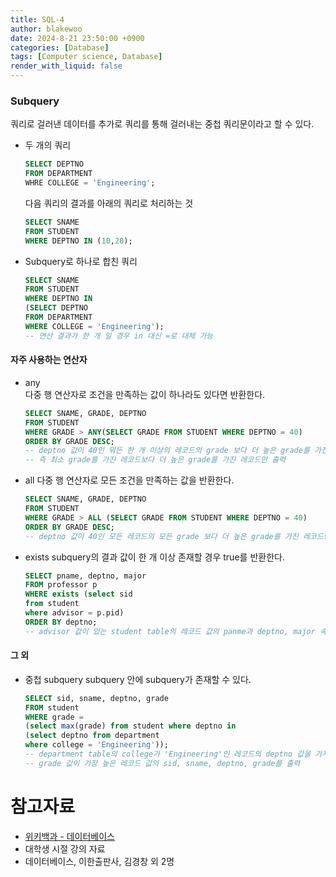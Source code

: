 ```yaml
---
title: SQL-4
author: blakewoo
date: 2024-8-21 23:50:00 +0900
categories: [Database]
tags: [Computer science, Database]
render_with_liquid: false
---
```


### Subquery
쿼리로 걸러낸 데이터를 추가로 쿼리를 통해 걸러내는 중첩 쿼리문이라고 할 수 있다.

- 두 개의 쿼리
  ```sql
  SELECT DEPTNO
  FROM DEPARTMENT
  WHRE COLLEGE = 'Engineering';
  ```
  다음 쿼리의 결과를 아래의 쿼리로 처리하는 것
  ```sql
  SELECT SNAME
  FROM STUDENT
  WHERE DEPTNO IN (10,20);
  ```

- Subquery로 하나로 합친 쿼리
  ```sql
  SELECT SNAME
  FROM STUDENT
  WHERE DEPTNO IN 
  (SELECT DEPTNO
  FROM DEPARTMENT
  WHERE COLLEGE = 'Engineering');
  -- 연산 결과가 한 개 일 경우 in 대신 =로 대체 가능
  ```

#### 자주 사용하는 연산자

- any   
  다중 행 연산자로 조건을 만족하는 값이 하나라도 있다면 반환한다.
  
  ```sql
  SELECT SNAME, GRADE, DEPTNO
  FROM STUDENT
  WHERE GRADE > ANY(SELECT GRADE FROM STUDENT WHERE DEPTNO = 40)
  ORDER BY GRADE DESC;
  -- deptno 값이 40인 뭐든 한 개 이상의 레코드의 grade 보다 더 높은 grade를 가진 레코드만 출력
  -- 즉 최소 grade를 가진 레코드보다 더 높은 grade를 가진 레코드만 출력
  ```
  

- all
  다중 행 연산자로 모든 조건을 만족하는 값을 반환한다.
  
  ```sql
  SELECT SNAME, GRADE, DEPTNO
  FROM STUDENT
  WHERE GRADE > ALL (SELECT GRADE FROM STUDENT WHERE DEPTNO = 40)
  ORDER BY GRADE DESC;
  -- deptno 값이 40인 모든 레코드의 모든 grade 보다 더 높은 grade를 가진 레코드만 출력
  ```

- exists
  subquery의 결과 값이 한 개 이상 존재할 경우 true를 반환한다.

  ```sql
  SELECT pname, deptno, major 
  FROM professor p
  WHERE exists (select sid
  from student
  where advisor = p.pid)
  ORDER BY deptno;
  -- advisor 값이 있는 student table의 레코드 값의 panme과 deptno, major 속성을 출력
  ```  


#### 그 외
- 중첩 subquery
  subquery 안에 subquery가 존재할 수 있다.
  ```sql
  SELECT sid, sname, deptno, grade 
  FROM student
  WHERE grade =
  (select max(grade) from student where deptno in
  (select deptno from department
  where college = 'Engineering'));
  -- department table의 college가 'Engineering'인 레코드의 deptno 값을 가져온 것 중에
  -- grade 값이 가장 높은 레코드 값의 sid, sname, deptno, grade를 출력
  ```


# 참고자료
- [위키백과 - 데이터베이스](https://ko.wikipedia.org/wiki/%EB%8D%B0%EC%9D%B4%ED%84%B0%EB%B2%A0%EC%9D%B4%EC%8A%A4)
- 대학생 시절 강의 자료
- 데이터베이스, 이한출판사, 김경창 외 2명
